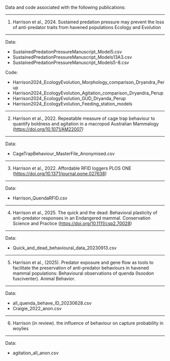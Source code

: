 Data and code associated with the following publications:

-----------------------------------------------------------------------------------------------------------------------------------------
1. Harrison et al., 2024. Sustained predation pressure may prevent the loss of anti-predator traits from havened populations
Ecology and Evolution
-----------------------------------------------------------------------------------------------------------------------------------------
Data:
- SustainedPredationPressureManuscript_Model5.csv
- SustainedPredationPressureManuscript_Models13A3.csv
- SustainedPredationPressureManuscript_Models5-8.csv

Code:
- Harrison2024_EcologyEvolution_Morphology_comparison_Dryandra_Perup
- Harrison2024_EcologyEvolution_Agitation_comparison_Dryandra_Perup
- Harrison2024_EcologyEvolution_GUD_Dryanda_Perup
- Harrison2024_EcologyEvolution_Feeding_station_models


-----------------------------------------------------------------------------------------------------------------------------------------
2. Harrison et al., 2022. Repeatable measure of cage trap behaviour to quantify boldness and agitation in a macropod
Australian Mammalogy (https://doi.org/10.1071/AM22007) 
-----------------------------------------------------------------------------------------------------------------------------------------
Data:
- CageTrapBehaviour_MasterFile_Anonymised.csv


-----------------------------------------------------------------------------------------------------------------------------------------
3. Harrison et al., 2022. Affordable RFID loggers
PLOS ONE (https://doi.org/10.1371/journal.pone.027638)
-----------------------------------------------------------------------------------------------------------------------------------------
Data:
- Harrison_QuendaRFID.csv



-----------------------------------------------------------------------------------------------------------------------------------------
4. Harrison et al., 2025. The quick and the dead: Behavioral plasticity of anti-predator responses in an Endangered mammal. Conservation Science and Practice (https://doi.org/10.1111/csp2.70028)
-----------------------------------------------------------------------------------------------------------------------------------------
Data:
- Quick_and_dead_behavioural_data_20230913.csv


-----------------------------------------------------------------------------------------------------------------------------------------
5. Harrison et al., (2025). Predator exposure and gene flow as tools to facilitate the preservation of anti-predator behaviours in havened mammal populations: Behavioural observations of quenda (Isoodon fusciventer). Animal Behavior.
-----------------------------------------------------------------------------------------------------------------------------------------
Data:  
- all_quenda_behave_ID_20230628.csv
- Craigie_2022_anon.csv



-----------------------------------------------------------------------------------------------------------------------------------------
6. Harrison (in review). the influence of behaviour on capture probability in woylies 
-----------------------------------------------------------------------------------------------------------------------------------------
Data:
- agitation_all_anon.csv

